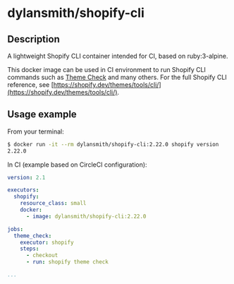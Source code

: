 # dylansmith/shopify-cli

## Description

A lightweight Shopify CLI container intended for CI, based on ruby:3-alpine.

This docker image can be used in CI environment to run Shopify CLI commands such as
[Theme Check](https://shopify.dev/themes/tools/theme-check) and many others. For the full Shopify
CLI reference, see [https://shopify.dev/themes/tools/cli/](https://shopify.dev/themes/tools/cli/).

## Usage example

From your terminal:

```sh
$ docker run -it --rm dylansmith/shopify-cli:2.22.0 shopify version
2.22.0
```

In CI (example based on CircleCI configuration):

```yaml
version: 2.1

executors:
  shopify:
    resource_class: small
    docker:
      - image: dylansmith/shopify-cli:2.22.0

jobs:
  theme_check:
    executor: shopify
    steps:
      - checkout
      - run: shopify theme check

...
```
